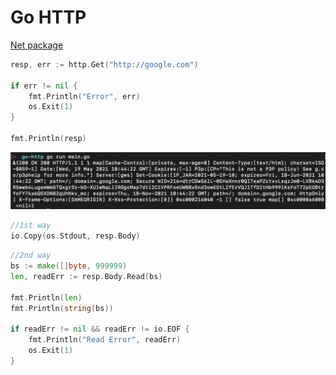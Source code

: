 # Go HTTP

[Net package](https://golang.org/pkg/net/http/)

```go
resp, err := http.Get("http://google.com")

if err != nil {
    fmt.Println("Error", err)
    os.Exit(1)
}

fmt.Println(resp)
```
![Reponse](https://github.com/alytvynov/go-http/blob/main/doc/response.png)

```go
//1st way
io.Copy(os.Stdout, resp.Body)
```

```go
//2nd way
bs := make([]byte, 999999)
len, readErr := resp.Body.Read(bs)

fmt.Println(len)
fmt.Println(string(bs))

if readErr != nil && readErr != io.EOF {
    fmt.Println("Read Error", readErr)
    os.Exit(1)
}
```